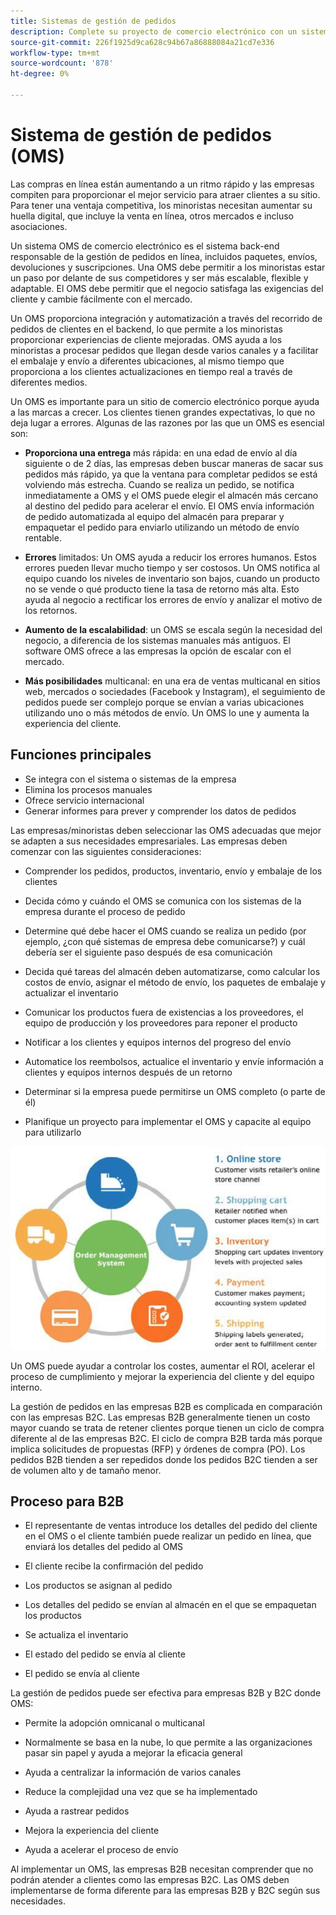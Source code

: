 ```yaml
---
title: Sistemas de gestión de pedidos
description: Complete su proyecto de comercio electrónico con un sistema para empaquetar, enviar y devolver.
source-git-commit: 226f1925d9ca628c94b67a86888084a21cd7e336
workflow-type: tm+mt
source-wordcount: '878'
ht-degree: 0%

---
```



# Sistema de gestión de pedidos (OMS)

Las compras en línea están aumentando a un ritmo rápido y las empresas compiten para proporcionar el mejor servicio para atraer clientes a su sitio. Para tener una ventaja competitiva, los minoristas necesitan aumentar su huella digital, que incluye la venta en línea, otros mercados e incluso asociaciones.

Un sistema OMS de comercio electrónico es el sistema back-end responsable de la gestión de pedidos en línea, incluidos paquetes, envíos, devoluciones y suscripciones. Una OMS debe permitir a los minoristas estar un paso por delante de sus competidores y ser más escalable, flexible y adaptable. El OMS debe permitir que el negocio satisfaga las exigencias del cliente y cambie fácilmente con el mercado.

Un OMS proporciona integración y automatización a través del recorrido de pedidos de clientes en el backend, lo que permite a los minoristas proporcionar experiencias de cliente mejoradas. OMS ayuda a los minoristas a procesar pedidos que llegan desde varios canales y a facilitar el embalaje y envío a diferentes ubicaciones, al mismo tiempo que proporciona a los clientes actualizaciones en tiempo real a través de diferentes medios.

Un OMS es importante para un sitio de comercio electrónico porque ayuda a las marcas a crecer. Los clientes tienen grandes expectativas, lo que no deja lugar a errores. Algunas de las razones por las que un OMS es esencial son:

- **Proporciona una entrega** más rápida: en una edad de envío al día siguiente o de 2 días, las empresas deben buscar maneras de sacar sus pedidos más rápido, ya que la ventana para completar pedidos se está volviendo más estrecha. Cuando se realiza un pedido, se notifica inmediatamente a OMS y el OMS puede elegir el almacén más cercano al destino del pedido para acelerar el envío. El OMS envía información de pedido automatizada al equipo del almacén para preparar y empaquetar el pedido para enviarlo utilizando un método de envío rentable.

- **Errores** limitados: Un OMS ayuda a reducir los errores humanos. Estos errores pueden llevar mucho tiempo y ser costosos. Un OMS notifica al equipo cuando los niveles de inventario son bajos, cuando un producto no se vende o qué producto tiene la tasa de retorno más alta. Esto ayuda al negocio a rectificar los errores de envío y analizar el motivo de los retornos.

- **Aumento de la escalabilidad**: un OMS se escala según la necesidad del negocio, a diferencia de los sistemas manuales más antiguos. El software OMS ofrece a las empresas la opción de escalar con el mercado.

- **Más posibilidades** multicanal: en una era de ventas multicanal en sitios web, mercados o sociedades (Facebook y Instagram), el seguimiento de pedidos puede ser complejo porque se envían a varias ubicaciones utilizando uno o más métodos de envío. Un OMS lo une y aumenta la experiencia del cliente.

## Funciones principales

- Se integra con el sistema o sistemas de la empresa
- Elimina los procesos manuales
- Ofrece servicio internacional
- Generar informes para prever y comprender los datos de pedidos

Las empresas/minoristas deben seleccionar las OMS adecuadas que mejor se adapten a sus necesidades empresariales. Las empresas deben comenzar con las siguientes consideraciones:

- Comprender los pedidos, productos, inventario, envío y embalaje de los clientes

- Decida cómo y cuándo el OMS se comunica con los sistemas de la empresa durante el proceso de pedido

- Determine qué debe hacer el OMS cuando se realiza un pedido (por ejemplo, ¿con qué sistemas de empresa debe comunicarse?) y cuál debería ser el siguiente paso después de esa comunicación

- Decida qué tareas del almacén deben automatizarse, como calcular los costos de envío, asignar el método de envío, los paquetes de embalaje y actualizar el inventario

- Comunicar los productos fuera de existencias a los proveedores, el equipo de producción y los proveedores para reponer el producto

- Notificar a los clientes y equipos internos del progreso del envío

- Automatice los reembolsos, actualice el inventario y envíe información a clientes y equipos internos después de un retorno

- Determinar si la empresa puede permitirse un OMS completo (o parte de él)

- Planifique un proyecto para implementar el OMS y capacite al equipo para utilizarlo

![Diagrama del sistema de gestión de pedidos](../../assets/playbooks/order-management-system.png)

Un OMS puede ayudar a controlar los costes, aumentar el ROI, acelerar el proceso de cumplimiento y mejorar la experiencia del cliente y del equipo interno.

La gestión de pedidos en las empresas B2B es complicada en comparación con las empresas B2C. Las empresas B2B generalmente tienen un costo mayor cuando se trata de retener clientes porque tienen un ciclo de compra diferente al de las empresas B2C. El ciclo de compra B2B tarda más porque implica solicitudes de propuestas (RFP) y órdenes de compra (PO). Los pedidos B2B tienden a ser repedidos donde los pedidos B2C tienden a ser de volumen alto y de tamaño menor.

## Proceso para B2B

- El representante de ventas introduce los detalles del pedido del cliente en el OMS o el cliente también puede realizar un pedido en línea, que enviará los detalles del pedido al OMS

- El cliente recibe la confirmación del pedido

- Los productos se asignan al pedido

- Los detalles del pedido se envían al almacén en el que se empaquetan los productos

- Se actualiza el inventario

- El estado del pedido se envía al cliente

- El pedido se envía al cliente

La gestión de pedidos puede ser efectiva para empresas B2B y B2C donde OMS:

- Permite la adopción omnicanal o multicanal

- Normalmente se basa en la nube, lo que permite a las organizaciones pasar sin papel y ayuda a mejorar la eficacia general

- Ayuda a centralizar la información de varios canales

- Reduce la complejidad una vez que se ha implementado

- Ayuda a rastrear pedidos

- Mejora la experiencia del cliente

- Ayuda a acelerar el proceso de envío

Al implementar un OMS, las empresas B2B necesitan comprender que no podrán atender a clientes como las empresas B2C. Las OMS deben implementarse de forma diferente para las empresas B2B y B2C según sus necesidades.
